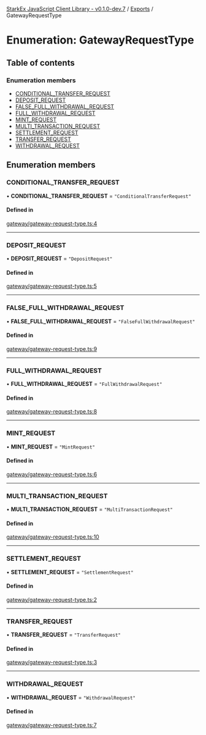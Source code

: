 [StarkEx JavaScript Client Library - v0.1.0-dev.7](../README.md) / [Exports](../modules.md) / GatewayRequestType

# Enumeration: GatewayRequestType

## Table of contents

### Enumeration members

- [CONDITIONAL_TRANSFER_REQUEST](GatewayRequestType.md#conditional_transfer_request)
- [DEPOSIT_REQUEST](GatewayRequestType.md#deposit_request)
- [FALSE_FULL_WITHDRAWAL_REQUEST](GatewayRequestType.md#false_full_withdrawal_request)
- [FULL_WITHDRAWAL_REQUEST](GatewayRequestType.md#full_withdrawal_request)
- [MINT_REQUEST](GatewayRequestType.md#mint_request)
- [MULTI_TRANSACTION_REQUEST](GatewayRequestType.md#multi_transaction_request)
- [SETTLEMENT_REQUEST](GatewayRequestType.md#settlement_request)
- [TRANSFER_REQUEST](GatewayRequestType.md#transfer_request)
- [WITHDRAWAL_REQUEST](GatewayRequestType.md#withdrawal_request)

## Enumeration members

### CONDITIONAL_TRANSFER_REQUEST

• **CONDITIONAL_TRANSFER_REQUEST** = `"ConditionalTransferRequest"`

#### Defined in

[gateway/gateway-request-type.ts:4](https://github.com/starkware-libs/starkex-js/blob/d7a28bb/src/lib/gateway/gateway-request-type.ts#L4)

---

### DEPOSIT_REQUEST

• **DEPOSIT_REQUEST** = `"DepositRequest"`

#### Defined in

[gateway/gateway-request-type.ts:5](https://github.com/starkware-libs/starkex-js/blob/d7a28bb/src/lib/gateway/gateway-request-type.ts#L5)

---

### FALSE_FULL_WITHDRAWAL_REQUEST

• **FALSE_FULL_WITHDRAWAL_REQUEST** = `"FalseFullWithdrawalRequest"`

#### Defined in

[gateway/gateway-request-type.ts:9](https://github.com/starkware-libs/starkex-js/blob/d7a28bb/src/lib/gateway/gateway-request-type.ts#L9)

---

### FULL_WITHDRAWAL_REQUEST

• **FULL_WITHDRAWAL_REQUEST** = `"FullWithdrawalRequest"`

#### Defined in

[gateway/gateway-request-type.ts:8](https://github.com/starkware-libs/starkex-js/blob/d7a28bb/src/lib/gateway/gateway-request-type.ts#L8)

---

### MINT_REQUEST

• **MINT_REQUEST** = `"MintRequest"`

#### Defined in

[gateway/gateway-request-type.ts:6](https://github.com/starkware-libs/starkex-js/blob/d7a28bb/src/lib/gateway/gateway-request-type.ts#L6)

---

### MULTI_TRANSACTION_REQUEST

• **MULTI_TRANSACTION_REQUEST** = `"MultiTransactionRequest"`

#### Defined in

[gateway/gateway-request-type.ts:10](https://github.com/starkware-libs/starkex-js/blob/d7a28bb/src/lib/gateway/gateway-request-type.ts#L10)

---

### SETTLEMENT_REQUEST

• **SETTLEMENT_REQUEST** = `"SettlementRequest"`

#### Defined in

[gateway/gateway-request-type.ts:2](https://github.com/starkware-libs/starkex-js/blob/d7a28bb/src/lib/gateway/gateway-request-type.ts#L2)

---

### TRANSFER_REQUEST

• **TRANSFER_REQUEST** = `"TransferRequest"`

#### Defined in

[gateway/gateway-request-type.ts:3](https://github.com/starkware-libs/starkex-js/blob/d7a28bb/src/lib/gateway/gateway-request-type.ts#L3)

---

### WITHDRAWAL_REQUEST

• **WITHDRAWAL_REQUEST** = `"WithdrawalRequest"`

#### Defined in

[gateway/gateway-request-type.ts:7](https://github.com/starkware-libs/starkex-js/blob/d7a28bb/src/lib/gateway/gateway-request-type.ts#L7)
